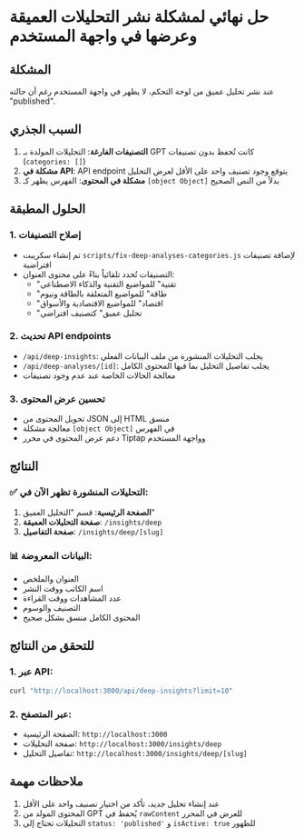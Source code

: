 # حل نهائي لمشكلة نشر التحليلات العميقة وعرضها في واجهة المستخدم

## المشكلة
عند نشر تحليل عميق من لوحة التحكم، لا يظهر في واجهة المستخدم رغم أن حالته "published".

## السبب الجذري
1. **التصنيفات الفارغة**: التحليلات المولدة بـ GPT كانت تُحفظ بدون تصنيفات (`categories: []`)
2. **مشكلة في API**: API endpoint يتوقع وجود تصنيف واحد على الأقل لعرض التحليل
3. **مشكلة في المحتوى**: الفهرس يظهر كـ `[object Object]` بدلاً من النص الصحيح

## الحلول المطبقة

### 1. إصلاح التصنيفات
- تم إنشاء سكريبت `scripts/fix-deep-analyses-categories.js` لإضافة تصنيفات افتراضية
- التصنيفات تُحدد تلقائياً بناءً على محتوى العنوان:
  - "تقنية" للمواضيع التقنية والذكاء الاصطناعي
  - "طاقة" للمواضيع المتعلقة بالطاقة ونيوم
  - "اقتصاد" للمواضيع الاقتصادية والأسواق
  - "تحليل عميق" كتصنيف افتراضي

### 2. تحديث API endpoints
- `/api/deep-insights`: يجلب التحليلات المنشورة من ملف البيانات الفعلي
- `/api/deep-analyses/[id]`: يجلب تفاصيل التحليل بما فيها المحتوى الكامل
- معالجة الحالات الخاصة عند عدم وجود تصنيفات

### 3. تحسين عرض المحتوى
- تحويل المحتوى من JSON إلى HTML منسق
- معالجة مشكلة `[object Object]` في الفهرس
- دعم عرض المحتوى في محرر Tiptap وواجهة المستخدم

## النتائج

### ✅ التحليلات المنشورة تظهر الآن في:
1. **الصفحة الرئيسية**: قسم "التحليل العميق" 
2. **صفحة التحليلات العميقة**: `/insights/deep`
3. **صفحة التفاصيل**: `/insights/deep/[slug]`

### 📊 البيانات المعروضة:
- العنوان والملخص
- اسم الكاتب ووقت النشر
- عدد المشاهدات ووقت القراءة
- التصنيف والوسوم
- المحتوى الكامل منسق بشكل صحيح

## للتحقق من النتائج

### 1. عبر API:
```bash
curl "http://localhost:3000/api/deep-insights?limit=10"
```

### 2. عبر المتصفح:
- الصفحة الرئيسية: `http://localhost:3000`
- صفحة التحليلات: `http://localhost:3000/insights/deep`
- تفاصيل التحليل: `http://localhost:3000/insights/deep/[slug]`

## ملاحظات مهمة
1. عند إنشاء تحليل جديد، تأكد من اختيار تصنيف واحد على الأقل
2. المحتوى المولد من GPT يُحفظ في `rawContent` للعرض في المحرر
3. التحليلات تحتاج إلى `status: 'published'` و `isActive: true` للظهور 